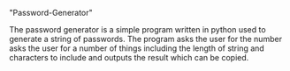 "Password-Generator" 

The password generator is a simple program written in python used to generate a string of passwords. 
The program asks the user for the number asks the user for a number of things including the length of string and characters to include and outputs the result which can be copied. 
